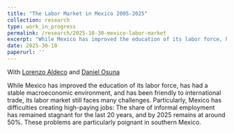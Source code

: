 ```yaml
---
title: "The Labor Market in Mexico 2005-2025"
collection: research
type: work_in_progress
permalink: /research/2025-10-30-mexico-labor-market
excerpt: "While Mexico has improved the education of its labor force, has had a stable macroeconomic environment, and has been friendly to international trade, its labor market still faces many challenges. Particularly, Mexico has difficulties creating high-paying jobs: The share of informal employment has remained stagnant for the last 20 years, and by 2025 remains at around 50%. These problems are particularly poignant in southern Mexico. "
date: 2025-30-10
paperurl: ''
---
```

With [Lorenzo Aldeco](https://www.lorenzo-aldeco.com/) and [Daniel Osuna](https://sites.google.com/view/danielosunagomez)

While Mexico has improved the education of its labor force, has had a stable macroeconomic environment, and has been friendly to international trade, its labor market still faces many challenges. Particularly, Mexico has difficulties creating high-paying jobs: The share of informal employment has remained stagnant for the last 20 years, and by 2025 remains at around 50%. These problems are particularly poignant in southern Mexico. 

